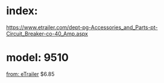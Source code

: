 # index:
https://www.etrailer.com/dept-pg-Accessories_and_Parts-pt-Circuit_Breaker-co-40_Amp.aspx

# model: 9510
[from: eTrailer](https://www.etrailer.com/Accessories-and-Parts/Pollak/9510.html)
$6.85
